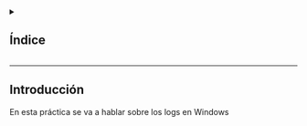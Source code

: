 <details>
  <summary><h2>Índice</h2></summary>
  
 - [Introducción](#introducción)
</details>

---

## Introducción

En esta práctica se va a hablar sobre los logs en Windows
